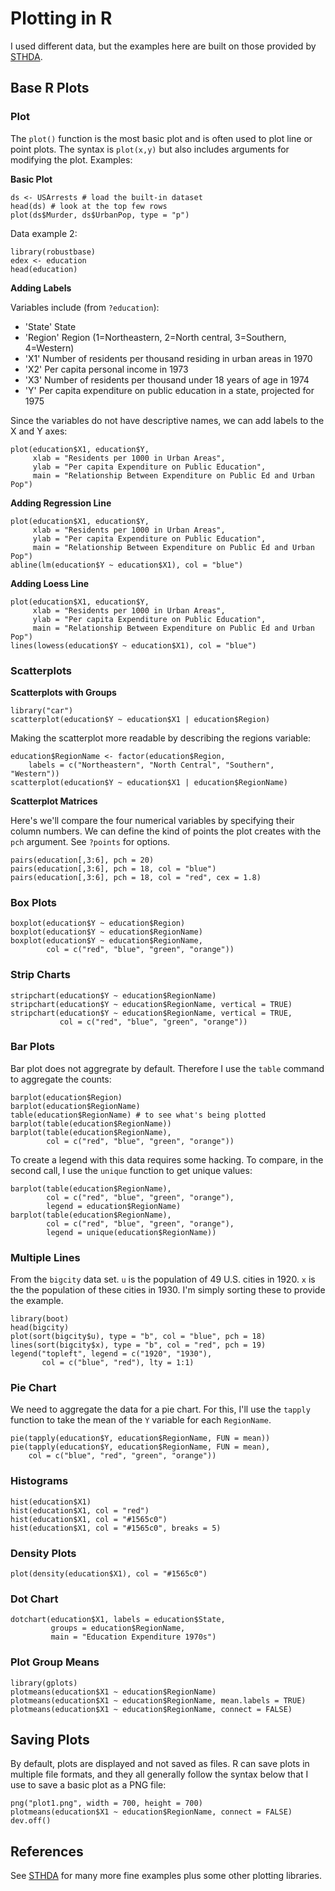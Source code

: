 # Plotting in R

I used different data, but the examples here are built on those provided by
[STHDA][1].

## Base R Plots

### Plot

The ``plot()`` function is the most basic plot and is often used to plot line or point plots. The syntax is ``plot(x,y)`` but also includes arguments for modifying the plot. Examples:

**Basic Plot**

```
ds <- USArrests # load the built-in dataset
head(ds) # look at the top few rows
plot(ds$Murder, ds$UrbanPop, type = "p")
```

Data example 2:

```
library(robustbase)
edex <- education
head(education)
```

**Adding Labels**

Variables include (from ``?education``):

- 'State' State
- 'Region' Region (1=Northeastern, 2=North central, 3=Southern, 4=Western)
- 'X1' Number of residents per thousand residing in urban areas in 1970
- 'X2' Per capita personal income in 1973
- 'X3' Number of residents per thousand under 18 years of age in 1974
- 'Y' Per capita expenditure on public education in a state, projected for 1975

Since the variables do not have descriptive names, we can add labels to the X and Y axes:

```
plot(education$X1, education$Y,
     xlab = "Residents per 1000 in Urban Areas",
     ylab = "Per capita Expenditure on Public Education",
     main = "Relationship Between Expenditure on Public Ed and Urban Pop")
```

**Adding Regression Line**

```
plot(education$X1, education$Y,
     xlab = "Residents per 1000 in Urban Areas",
     ylab = "Per capita Expenditure on Public Education",
     main = "Relationship Between Expenditure on Public Ed and Urban Pop")
abline(lm(education$Y ~ education$X1), col = "blue")
```

**Adding Loess Line**

```
plot(education$X1, education$Y,
     xlab = "Residents per 1000 in Urban Areas",
     ylab = "Per capita Expenditure on Public Education",
     main = "Relationship Between Expenditure on Public Ed and Urban Pop")
lines(lowess(education$Y ~ education$X1), col = "blue")
```

### Scatterplots

**Scatterplots with Groups**

```
library("car")
scatterplot(education$Y ~ education$X1 | education$Region)
```

Making the scatterplot more readable by describing the regions variable:

```
education$RegionName <- factor(education$Region,
    labels = c("Northeastern", "North Central", "Southern", "Western"))
scatterplot(education$Y ~ education$X1 | education$RegionName)
```

**Scatterplot Matrices**

Here's we'll compare the four numerical variables by specifying their column numbers. We can define the kind of points the plot creates with the ``pch`` argument. See ``?points`` for options.

```
pairs(education[,3:6], pch = 20)
pairs(education[,3:6], pch = 18, col = "blue")
pairs(education[,3:6], pch = 18, col = "red", cex = 1.8)
```

### Box Plots

```
boxplot(education$Y ~ education$Region)
boxplot(education$Y ~ education$RegionName)
boxplot(education$Y ~ education$RegionName,
        col = c("red", "blue", "green", "orange"))
```

### Strip Charts

```
stripchart(education$Y ~ education$RegionName)
stripchart(education$Y ~ education$RegionName, vertical = TRUE)
stripchart(education$Y ~ education$RegionName, vertical = TRUE,
           col = c("red", "blue", "green", "orange"))
```

### Bar Plots

Bar plot does not aggregrate by default. Therefore I use the ``table`` command to aggregate the counts:

```
barplot(education$Region)
barplot(education$RegionName)
table(education$RegionName) # to see what's being plotted
barplot(table(education$RegionName))
barplot(table(education$RegionName),
        col = c("red", "blue", "green", "orange"))
```

To create a legend with this data requires some hacking. To compare, in the second call, I use the ``unique`` function to get unique values:

```
barplot(table(education$RegionName),
        col = c("red", "blue", "green", "orange"),
        legend = education$RegionName)
barplot(table(education$RegionName),
        col = c("red", "blue", "green", "orange"),
        legend = unique(education$RegionName))
```

### Multiple Lines

From the ``bigcity`` data set. ``u`` is the population of 49 U.S. cities in 1920. ``x`` is the the population of these cities in 1930. I'm simply sorting these to provide the example.

```
library(boot)
head(bigcity)
plot(sort(bigcity$u), type = "b", col = "blue", pch = 18)
lines(sort(bigcity$x), type = "b", col = "red", pch = 19)
legend("topleft", legend = c("1920", "1930"),
       col = c("blue", "red"), lty = 1:1)
```

### Pie Chart

We need to aggregate the data for a pie chart. For this, I'll use the ``tapply`` function to take the mean of the ``Y`` variable for each ``RegionName``.

```
pie(tapply(education$Y, education$RegionName, FUN = mean))
pie(tapply(education$Y, education$RegionName, FUN = mean),
    col = c("blue", "red", "green", "orange"))
```

### Histograms

```
hist(education$X1)
hist(education$X1, col = "red")
hist(education$X1, col = "#1565c0")
hist(education$X1, col = "#1565c0", breaks = 5)
```

### Density Plots

```
plot(density(education$X1), col = "#1565c0")
```

### Dot Chart

```
dotchart(education$X1, labels = education$State,
         groups = education$RegionName,
         main = "Education Expenditure 1970s")
```

### Plot Group Means

```
library(gplots)
plotmeans(education$X1 ~ education$RegionName)
plotmeans(education$X1 ~ education$RegionName, mean.labels = TRUE)
plotmeans(education$X1 ~ education$RegionName, connect = FALSE)
```

## Saving Plots

By default, plots are displayed and not saved as files. R can save plots in
multiple file formats, and they all generally follow the syntax below that
I use to save a basic plot as a PNG file:

```
png("plot1.png", width = 700, height = 700)
plotmeans(education$X1 ~ education$RegionName, connect = FALSE)
dev.off()
```

## References

See [STHDA][1] for many more fine examples plus some other plotting libraries.

[1]:http://www.sthda.com/english/wiki/r-base-graphs
